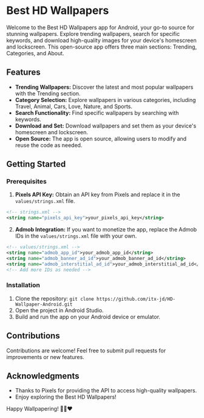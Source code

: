 # Best HD Wallpapers

Welcome to the Best HD Wallpapers app for Android, your go-to source for stunning wallpapers. Explore trending wallpapers, search for specific keywords, and download high-quality images for your device's homescreen and lockscreen. This open-source app offers three main sections: Trending, Categories, and About.

## Features

- **Trending Wallpapers:** Discover the latest and most popular wallpapers with the Trending section.
- **Category Selection:** Explore wallpapers in various categories, including Travel, Animal, Cars, Love, Nature, and Sports.
- **Search Functionality:** Find specific wallpapers by searching with keywords.
- **Download and Set:** Download wallpapers and set them as your device's homescreen and lockscreen.
- **Open Source:** The app is open source, allowing users to modify and reuse the code as needed.

## Getting Started

### Prerequisites

1. **Pixels API Key:** Obtain an API key from Pixels and replace it in the `values/strings.xml` file.

```xml
<!-- strings.xml -->
<string name="pixels_api_key">your_pixels_api_key</string>
```

2. **Admob Integration:** If you want to monetize the app, replace the Admob IDs in the `values/strings.xml` file with your own.

```xml
<!-- values/strings.xml -->
<string name="admob_app_id">your_admob_app_id</string>
<string name="admob_banner_ad_id">your_admob_banner_ad_id</string>
<string name="admob_interstitial_ad_id">your_admob_interstitial_ad_id</string>
<!-- Add more IDs as needed -->
```

### Installation

1. Clone the repository: `git clone https://github.com/itx-jd/HD-Wallpaper-Android.git`
2. Open the project in Android Studio.
3. Build and run the app on your Android device or emulator.

## Contributions

Contributions are welcome! Feel free to submit pull requests for improvements or new features.

## Acknowledgments

- Thanks to Pixels for providing the API to access high-quality wallpapers.
- Enjoy exploring the Best HD Wallpapers!

Happy Wallpapering! 🌄🚗❤️
